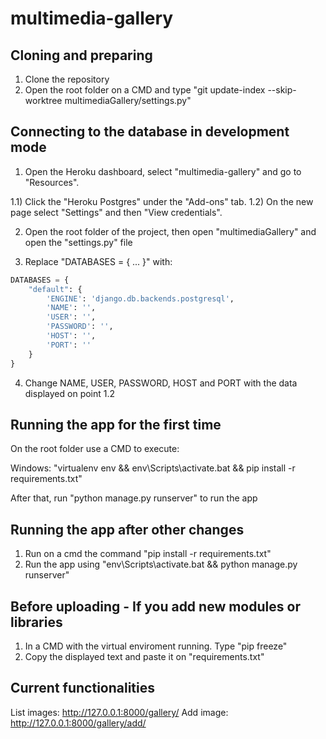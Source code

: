 # multimedia-gallery

## Cloning and preparing

1) Clone the repository
2) Open the root folder on a CMD and type "git update-index --skip-worktree multimediaGallery/settings.py"

## Connecting to the database in development mode

1) Open the Heroku dashboard, select "multimedia-gallery" and go to "Resources".

1.1) Click the "Heroku Postgres" under the "Add-ons" tab.
1.2) On the new page select "Settings" and then "View credentials". 

2) Open the root folder of the project, then open "multimediaGallery" and open the "settings.py" file

3) Replace "DATABASES = { ... }" with:

```python
DATABASES = {
    "default": {
        'ENGINE': 'django.db.backends.postgresql',
        'NAME': '',
        'USER': '',
        'PASSWORD': '',
        'HOST': '',
        'PORT': ''
    }
}
```

4) Change NAME, USER, PASSWORD, HOST and PORT with the data displayed on point 1.2 

## Running the app for the first time

On the root folder use a CMD to execute:

   Windows: "virtualenv env && env\Scripts\activate.bat && pip install -r requirements.txt"
   
After that, run "python manage.py runserver" to run the app
   
## Running the app after other changes

1) Run on a cmd the command "pip install -r requirements.txt"
2) Run the app using "env\Scripts\activate.bat && python manage.py runserver"

## Before uploading - If you add new modules or libraries

1. In a CMD with the virtual enviroment running. Type "pip freeze"
2. Copy the displayed text and paste it on "requirements.txt"

## Current functionalities

List images: http://127.0.0.1:8000/gallery/
Add image: http://127.0.0.1:8000/gallery/add/

